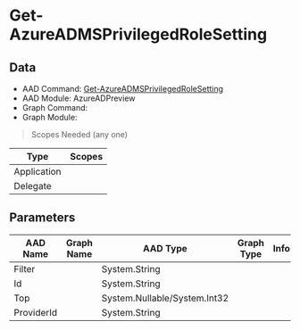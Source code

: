 # Get-AzureADMSPrivilegedRoleSetting

> 

## Data

+ AAD Command: [Get-AzureADMSPrivilegedRoleSetting](https://docs.microsoft.com/en-us/powershell/module/AzureADPreview/Get-AzureADMSPrivilegedRoleSetting)
+ AAD Module: AzureADPreview
+ Graph Command: [](https://docs.microsoft.com/en-us/powershell/module//)
+ Graph Module: 

> Scopes Needed (any one)

|Type|Scopes|
|---|---|
|Application||
|Delegate||

## Parameters

|AAD Name|Graph Name|AAD Type|Graph Type|Infos|
|---|---|---|---|---|
|Filter||System.String|||
|Id||System.String|||
|Top||System.Nullable/System.Int32|||
|ProviderId||System.String|||

